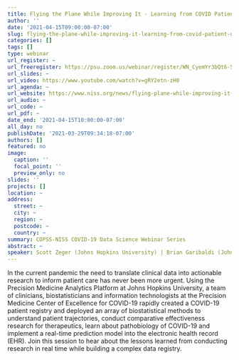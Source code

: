 ```yaml
---
title: Flying the Plane While Improving It - Learning from COVID Patient Data in Close to Real Time
author: ''
date: '2021-04-15T09:00:00-07:00'
slug: flying-the-plane-while-improving-it-learning-from-covid-patient-data-in-close-to-real-time
categories: []
tags: []
type: webinar
url_register: ~
url_freeregister: https://psu.zoom.us/webinar/register/WN_CyemYr3bQt6-5Fn7AbMYfQ
url_slides: ~
url_video: https://www.youtube.com/watch?v=gRY2etn-zH0
url_agenda: ~
url_website: https://www.niss.org/news/flying-plane-while-improving-it-%E2%80%93-learning-covid-patient-data-close-real-time-april-19-2021
url_audio: ~
url_code: ~
url_pdf: ~
date_end: '2021-04-15T10:00:00-07:00'
all_day: no
publishDate: '2021-03-29T09:34:18-07:00'
authors: []
featured: no
image:
  caption: ''
  focal_point: ''
  preview_only: no
slides: ''
projects: []
location: ~
address:
  street: ~
  city: ~
  region: ~
  postcode: ~
  country: ~
summary: COPSS-NISS COVID-19 Data Science Webinar Series
abstract: ~
speaker: Scott Zeger (Johns Hopkins University) | Brian Garibaldi (Johns Hopkins University)
---
```

<!--more-->
In the current pandemic the need to translate clinical data into actionable research to inform patient care has never been more urgent. Using the Precision Medicine Analytics Platform at Johns Hopkins University, a team of clinicians, biostatisticians and information technologists at the Precision Medicine Center of Excellence for COVID-19 rapidly created a COVID-19 patient registry and deployed an array of biostatistical methods to understand patient trajectories, conduct comparative effectiveness research for therapeutics, learn about pathobiology of COVID-19 and implement a real-time prediction model into the electronic health record (EHR). Join this session to hear about the lessons learned from conducting research in real time while building a complex data registry.

